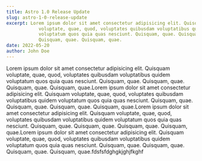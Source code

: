 ```yaml
---
title: Astro 1.0 Release Update
slug: astro-1-0-release-update
excerpt: Lorem ipsum dolor sit amet consectetur adipisicing elit. Quisquam
            voluptate, quae, quod, voluptates quibusdam voluptatibus quidem
            voluptatum quos quia quas nesciunt. Quisquam, quae. Quisquam, quae.
            Quisquam, quae. Quisquam, quae.
date: 2022-05-20
author: John Doe
---
```


Lorem ipsum dolor sit amet consectetur adipisicing elit. Quisquam
voluptate, quae, quod, voluptates quibusdam voluptatibus quidem
voluptatum quos quia quas nesciunt. Quisquam, quae. Quisquam, quae.
Quisquam, quae. Quisquam, quae.Lorem ipsum dolor sit amet consectetur adipisicing elit. Quisquam
voluptate, quae, quod, voluptates quibusdam voluptatibus quidem
voluptatum quos quia quas nesciunt. Quisquam, quae. Quisquam, quae.
Quisquam, quae. Quisquam, quae.Lorem ipsum dolor sit amet consectetur adipisicing elit. Quisquam
voluptate, quae, quod, voluptates quibusdam voluptatibus quidem
voluptatum quos quia quas nesciunt. Quisquam, quae. Quisquam, quae.
Quisquam, quae. Quisquam, quae.Lorem ipsum dolor sit amet consectetur adipisicing elit. Quisquam
voluptate, quae, quod, voluptates quibusdam voluptatibus quidem
voluptatum quos quia quas nesciunt. Quisquam, quae. Quisquam, quae.
Quisquam, quae. Quisquam, quae.fdsfsfdghgkjghjfkghf